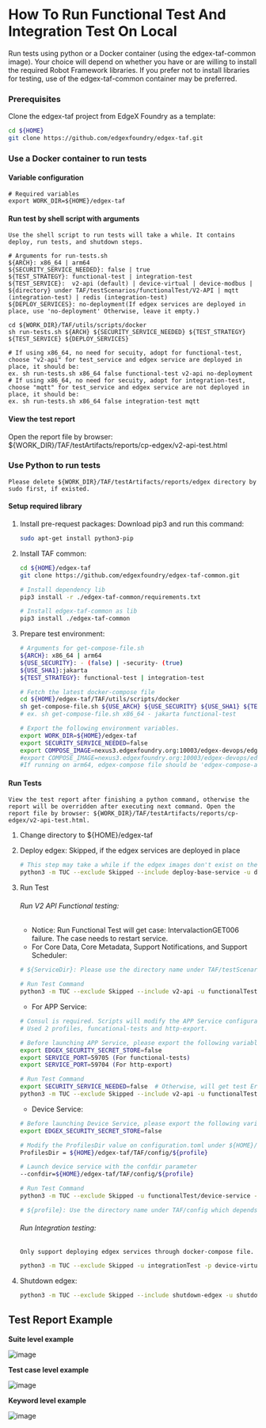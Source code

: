 # How To Run Functional Test And Integration Test On Local
Run tests using python or a Docker container (using the edgex-taf-common image). Your choice will depend on whether you have or are willing to install the required Robot Framework libraries. If you prefer not to install libraries for testing, use of the edgex-taf-common container may be preferred.
### Prerequisites
Clone the edgex-taf project from EdgeX Foundry as a template:
``` bash
cd ${HOME}
git clone https://github.com/edgexfoundry/edgex-taf.git
```
### Use a Docker container to run tests
####  Variable configuration
``` 
# Required variables
export WORK_DIR=${HOME}/edgex-taf
```

#### Run test by shell script with arguments
`Use the shell script to run tests will take a while. It contains deploy, run tests, and shutdown steps.`
```
# Arguments for run-tests.sh
${ARCH}: x86_64 | arm64
${SECURITY_SERVICE_NEEDED}: false | true
${TEST_STRATEGY}: functional-test | integration-test
${TEST_SERVICE}:  v2-api (default) | device-virtual | device-modbus | ${directory} under TAF/testScenarios/functionalTest/V2-API | mqtt (integration-test) | redis (integration-test)
${DEPLOY_SERVICES}: no-deployment(If edgex services are deployed in place, use 'no-deployment' Otherwise, leave it empty.)

cd ${WORK_DIR}/TAF/utils/scripts/docker
sh run-tests.sh ${ARCH} ${SECURITY_SERVICE_NEEDED} ${TEST_STRATEGY} ${TEST_SERVICE} ${DEPLOY_SERVICES}

# If using x86_64, no need for secuity, adopt for functional-test, choose "v2-api" for test_service and edgex service are deployed in place, it should be:
ex. sh run-tests.sh x86_64 false functional-test v2-api no-deployment
# If using x86_64, no need for secuity, adopt for integration-test, choose "mqtt" for test_service and edgex service are not deployed in place, it should be:
ex. sh run-tests.sh x86_64 false integration-test mqtt 
```

#### View the test report
Open the report file by browser: ${WORK_DIR}/TAF/testArtifacts/reports/cp-edgex/v2-api-test.html


### Use Python to run tests
`Please delete ${WORK_DIR}/TAF/testArtifacts/reports/edgex directory by sudo first, if existed.`

#### Setup required library
1. Install pre-request packages:
    Download pip3 and run this command:
    ``` bash
    sudo apt-get install python3-pip
    ```
2. Install TAF common:
    ``` bash
    cd ${HOME}/edgex-taf
    git clone https://github.com/edgexfoundry/edgex-taf-common.git
    
    # Install dependency lib
    pip3 install -r ./edgex-taf-common/requirements.txt

    # Install edgex-taf-common as lib
    pip3 install ./edgex-taf-common
    ```
3. Prepare test environment:
    ``` bash
    # Arguments for get-compose-file.sh
    ${ARCH}: x86_64 | arm64
    ${USE_SECURITY}: - (false) | -security- (true)
    ${USE_SHA1}:jakarta
    ${TEST_STRATEGY}: functional-test | integration-test

    # Fetch the latest docker-compose file
    cd ${HOME}/edgex-taf/TAF/utils/scripts/docker
    sh get-compose-file.sh ${USE_ARCH} ${USE_SECURITY} ${USE_SHA1} ${TEST_STRATEGY}
    # ex. sh get-compose-file.sh x86_64 - jakarta functional-test
    
    # Export the following environment variables.
    export WORK_DIR=${HOME}/edgex-taf
    export SECURITY_SERVICE_NEEDED=false
    export COMPOSE_IMAGE=nexus3.edgexfoundry.org:10003/edgex-devops/edgex-compose:latest
    #export COMPOSE_IMAGE=nexus3.edgexfoundry.org:10003/edgex-devops/edgex-compose-arm64:latest
    #If running on arm64, edgex-compose file should be 'edgex-compose-arm64'.
    ```
#### Run Tests
`View the test report after finishing a python command, otherwise the report will be overridden after executing next command. Open the report file by browser: ${WORK_DIR}/TAF/testArtifacts/reports/cp-edgex/v2-api-test.html.`
1. Change directory to ${HOME}/edgex-taf
2. Deploy edgex: Skipped, if the edgex services are deployed in place
    ``` bash
    # This step may take a while if the edgex images don't exist on the machine
    python3 -m TUC --exclude Skipped --include deploy-base-service -u deploy.robot -p default
    ```
3. Run Test
    ###### Run V2 API Functional testing:
    
    - Notice: Run Functional Test will get case: IntervalactionGET006 failure. The case needs to restart service.
    - For Core Data, Core Metadata, Support Notifications, and Support Scheduler:
    ``` bash
    # ${ServiceDir}: Please use the directory name under TAF/testScenarios/functionalTest/V2-API
    
    # Run Test Command
    python3 -m TUC --exclude Skipped --include v2-api -u functionalTest/V2-API/${ServiceDir} -p default
    ``` 
    - For APP Service:
    ``` bash
    # Consul is required. Scripts will modify the APP Service configuration.
    # Used 2 profiles, funcational-tests and http-export.
   
    # Before launching APP Service, please export the following variables.
    export EDGEX_SECURITY_SECRET_STORE=false
    export SERVICE_PORT=59705 (For functional-tests)
    export SERVICE_PORT=59704 (For http-export)
   
    # Run Test Command
    export SECURITY_SERVICE_NEEDED=false  # Otherwise, will get test ErrSecretsPOST004 failed.
    python3 -m TUC --exclude Skipped --include v2-api -u functionalTest/V2-API/app-service -p default
    ```
    - Device Service:
    ``` bash
    # Before launching Device Service, please export the following variables.
    export EDGEX_SECURITY_SECRET_STORE=false
   
    # Modify the ProfilesDir value on configuration.toml under ${HOME}/edgex-taf/TAF/config/${profile}
    ProfilesDir = ${HOME}/edgex-taf/TAF/config/${profile}
   
    # Launch device service with the confdir parameter 
    --confdir=${HOME}/edgex-taf/TAF/config/${profile}
   
    # Run Test Command
    python3 -m TUC --exclude Skipped -u functionalTest/device-service -p ${profile}
    
    # ${profile}: Use the directory name under TAF/config which depends on what service to test. Examples, device-virtual or device-modbus
    ```

    ###### Run Integration testing:
    `Only support deploying edgex services through docker-compose file.`
    ``` bash
    python3 -m TUC --exclude Skipped -u integrationTest -p device-virtual
    ```
4. Shutdown edgex:
    ``` bash
    python3 -m TUC --exclude Skipped --include shutdown-edgex -u shutdown.robot -p default
    ```

## Test Report Example

**Suite level example**

![image](./images/test_report_suite.png)

**Test case level example**

![image](./images/test_report_testcase.png)

**Keyword level example**

![image](./images/test_report_keyword.png)

